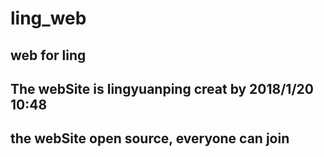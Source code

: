 # ling_web
## web for ling
## The webSite is lingyuanping creat by 2018/1/20 10:48
## the webSite open source, everyone can join
